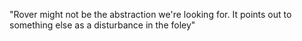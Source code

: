 "Rover might not be the abstraction we're looking for. It points out to something else as a disturbance in the foley" 

